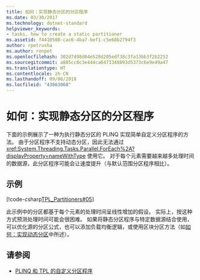 ```yaml
---
title: 如何：实现静态分区的分区程序
ms.date: 03/30/2017
ms.technology: dotnet-standard
helpviewer_keywords:
- tasks, how to create a static partitioner
ms.assetid: f4410508-cac6-4ba7-bef1-c5e68b2794f3
author: rpetrusha
ms.author: ronpet
ms.openlocfilehash: 302d7d98d04e528d205edf38c3fa13bb3f2b2252
ms.sourcegitcommit: a885cc8c3e444ca6471348893d5373c6e9e49a47
ms.translationtype: HT
ms.contentlocale: zh-CN
ms.lasthandoff: 09/06/2018
ms.locfileid: "43863068"
---
```

# <a name="how-to-implement-a-partitioner-for-static-partitioning"></a>如何：实现静态分区的分区程序
下面的示例展示了一种为执行静态分区的 PLINQ 实现简单自定义分区程序的方法。 由于分区程序不支持动态分区，因此无法通过 <xref:System.Threading.Tasks.Parallel.ForEach%2A?displayProperty=nameWithType> 使用它。 对于每个元素需要越来越多处理时间的数据源，此分区程序可能会让速度提升（与默认范围分区程序相比）。  
  
## <a name="example"></a>示例  
 [!code-csharp[TPL_Partitioners#05](../../../samples/snippets/csharp/VS_Snippets_Misc/tpl_partitioners/cs/partitioners.cs#05)]  
  
 此示例中的分区都基于每个元素的处理时间呈线性增加的假设。 实际上，按这种方式预测处理时间可能会很困难。 如果将静态分区程序与特定数据源结合使用，可以优化源的分区公式，也可以添加负载均衡逻辑，或使用区块分区方法（如[如何：实现动态分区](../../../docs/standard/parallel-programming/how-to-implement-dynamic-partitions.md)中所述）。  
  
## <a name="see-also"></a>请参阅

- [PLINQ 和 TPL 的自定义分区程序](../../../docs/standard/parallel-programming/custom-partitioners-for-plinq-and-tpl.md)
